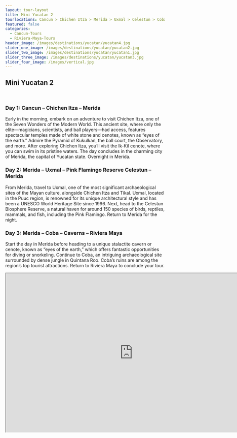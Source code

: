 ```yaml
---
layout: tour-layout
title: Mini Yucatan 2
tourlocations: Cancun > Chichen Itza > Merida > Uxmal > Celestun > Coba > Riviera Maya
featured: false
categories:
  - Cancun-Tours
  - Riviera-Maya-Tours
header_image: /images/destinations/yucatan/yucatan4.jpg
slider_one_image: /images/destinations/yucatan/yucatan2.jpg
slider_two_image: /images/destinations/yucatan/yucatan1.jpg
slider_three_image: /images/destinations/yucatan/yucatan3.jpg
slider_four_image: /images/vertical.jpg
---
```

## Mini Yucatan 2

&nbsp;  

### Day 1: Cancun – Chichen Itza – Merida

Early in the morning, embark on an adventure to visit Chichen Itza, one of the Seven Wonders of the Modern World. This ancient site, where only the elite—magicians, scientists, and ball players—had access, features spectacular temples made of white stone and cenotes, known as “eyes of the earth.” Admire the Pyramid of Kukulkan, the ball court, the Observatory, and more. After exploring Chichen Itza, you’ll visit the Ik-Kil cenote, where you can swim in its pristine waters. The day concludes in the charming city of Merida, the capital of Yucatan state. Overnight in Merida.

### Day 2: Merida – Uxmal – Pink Flamingo Reserve Celestun – Merida

From Merida, travel to Uxmal, one of the most significant archaeological sites of the Mayan culture, alongside Chichen Itza and Tikal. Uxmal, located in the Puuc region, is renowned for its unique architectural style and has been a UNESCO World Heritage Site since 1996. Next, head to the Celestun Biosphere Reserve, a natural haven for around 150 species of birds, reptiles, mammals, and fish, including the Pink Flamingo. Return to Merida for the night.

### Day 3: Merida – Coba – Caverns – Riviera Maya

Start the day in Merida before heading to a unique stalactite cavern or cenote, known as “eyes of the earth,” which offers fantastic opportunities for diving or snorkeling. Continue to Coba, an intriguing archaeological site surrounded by dense jungle in Quintana Roo. Coba’s ruins are among the region’s top tourist attractions. Return to Riviera Maya to conclude your tour.


<div class='map-container'>

<iframe src="https://www.google.com/maps/d/u/0/embed?mid=15Qr2HCRtGZEfjsdCC7SkCEOR1K9HBVg&ehbc=2E312F&noprof=1" width="800" height="500"></iframe>

</div>

&nbsp;